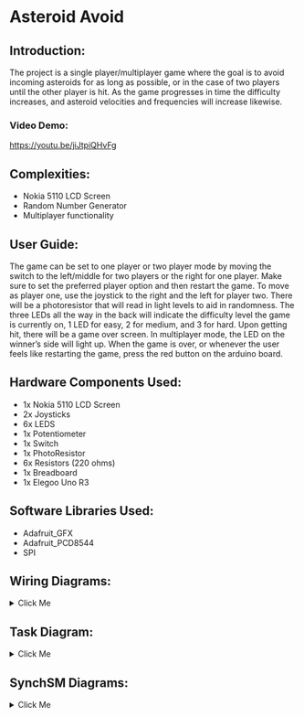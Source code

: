 # Asteroid Avoid
## Introduction:
The project is a single player/multiplayer game where the goal is to avoid incoming asteroids for as long as possible, or in the case of two players until the other player is hit. As the game progresses in time the difficulty increases, and asteroid velocities and frequencies will increase likewise. 

### Video Demo:
https://youtu.be/jiJtpiQHvFg

## Complexities:
* Nokia 5110 LCD Screen
* Random Number Generator
* Multiplayer functionality
## User Guide:
The game can be set to one player or two player mode by moving the switch to the left/middle for two players or the right for one player. Make sure to set the preferred player option and then restart the game. To move as player one, use the joystick to the right and the left for player two. There will be a photoresistor that will read in light levels to aid in randomness. The three LEDs all the way in the back will indicate the difficulty level the game is currently on, 1 LED for easy, 2 for medium, and 3 for hard. Upon getting hit, there will be a game over screen. In multiplayer mode, the LED on the winner’s side will light up. When the game is over, or whenever the user feels like restarting the game, press the red button on the arduino board.
## Hardware Components Used:
* 1x Nokia 5110 LCD Screen
* 2x Joysticks
* 6x LEDS
* 1x Potentiometer
* 1x Switch
* 1x PhotoResistor
* 6x Resistors (220 ohms)
* 1x Breadboard
* 1x Elegoo Uno R3
## Software Libraries Used:
* Adafruit_GFX
* Adafruit_PCD8544
* SPI
## Wiring Diagrams:
<details close>
  <summary>Click Me</summary>
  <IMG src="https://github.com/user-attachments/assets/929c18d6-f47b-4878-bd1a-0614cae95f04" alt = "Wiring image1"/>
  <IMG src="https://github.com/user-attachments/assets/39f8a494-5633-4abd-8c48-738a93bc4396" alt = "Wiring image2"/>
</details>

## Task Diagram:
<details close>
  <summary>Click Me</summary>
  <IMG src="https://github.com/user-attachments/assets/093ab8d2-dd7e-4370-8297-4c7d14cd8006" alt = "Task Diagram"/>
</details>

## SynchSM Diagrams:
<details close>
  <summary>Click Me</summary>
  <IMG src="https://github.com/user-attachments/assets/37620f7c-f0c7-413e-baa9-233f23b65b5a" alt = "Spaceship SM"/>
  <IMG src="https://github.com/user-attachments/assets/612d9977-1f17-4f05-964b-c7915f74a5f8" alt = "Asteroids SM"/>
  <IMG src="https://github.com/user-attachments/assets/c65fb278-a61f-4d51-ade6-be10373a2ee5" alt = "Collide SM"/>
  <IMG src="https://github.com/user-attachments/assets/ebb7cd6c-adf2-4dbc-b0ad-890a67c14870" alt = "Difficulty SM"/>
</details>
